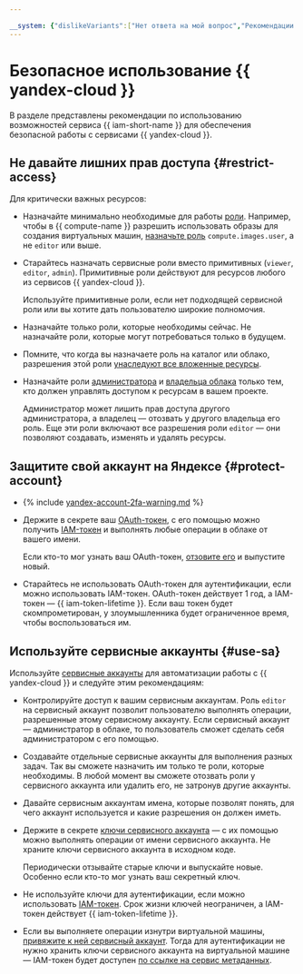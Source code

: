```yaml
---

__system: {"dislikeVariants":["Нет ответа на мой вопрос","Рекомендации не помогли","Содержание не соответствует заголовку","Другое"]}
---
```

# Безопасное использование {{ yandex-cloud }}

В разделе представлены рекомендации по использованию возможностей сервиса {{ iam-short-name }} для обеспечения безопасной работы с сервисами {{ yandex-cloud }}.

## Не давайте лишних прав доступа {#restrict-access}

Для критически важных ресурсов:

* Назначайте минимально необходимые для работы [роли](../concepts/access-control/roles.md). Например, чтобы в {{ compute-name }} разрешить использовать образы для создания виртуальных машин, [назначьте роль](../operations/roles/grant.md) `compute.images.user`, а не `editor` или выше.
* Старайтесь назначать сервисные роли вместо примитивных (`viewer`, `editor`, `admin`). Примитивные роли действуют для ресурсов любого из сервисов {{ yandex-cloud }}.

    Используйте примитивные роли, если нет подходящей сервисной роли или вы хотите дать пользователю широкие полномочия.
* Назначайте только роли, которые необходимы сейчас. Не назначайте роли, которые могут потребоваться только в будущем.
* Помните, что когда вы назначаете роль на каталог или облако, разрешения этой роли [унаследуют все вложенные ресурсы](../concepts/access-control/index.md#inheritance).
* Назначайте роли [администратора](../concepts/access-control/roles.md#admin) и [владельца облака](../concepts/access-control/roles.md#owner) только тем, кто должен управлять доступом к ресурсам в вашем проекте.

    Администратор может лишить прав доступа другого администратора, а владелец — отозвать у другого владельца его роль. Еще эти роли включают все разрешения роли `editor` — они позволяют создавать, изменять и удалять ресурсы.

## Защитите свой аккаунт на Яндексе {#protect-account}

* {% include [yandex-account-2fa-warning.md](../../_includes/iam/yandex-account-2fa-warning.md) %}
* Держите в секрете ваш [OAuth-токен](../concepts/authorization/oauth-token.md), с его помощью можно получить [IAM-токен](../concepts/authorization/iam-token.md) и выполнять любые операции в облаке от вашего имени.

    Если кто-то мог узнать ваш OAuth-токен, [отзовите его](https://yandex.ru/dev/oauth/doc/dg/reference/token-invalidate-docpage/) и выпустите новый.
* Старайтесь не использовать OAuth-токен для аутентификации, если можно использовать IAM-токен. OAuth-токен действует 1 год, а IAM-токен — {{ iam-token-lifetime }}. Если ваш токен будет скомпрометирован, у злоумышленника будет ограниченное время, чтобы воспользоваться им.

## Используйте сервисные аккаунты {#use-sa}

Используйте [сервисные аккаунты](../concepts/users/service-accounts.md) для автоматизации работы с {{ yandex-cloud }} и следуйте этим рекомендациям:

* Контролируйте доступ к вашим сервисным аккаунтам. Роль `editor` на сервисный аккаунт позволит пользователю выполнять операции, разрешенные этому сервисному аккаунту. Если сервисный аккаунт — администратор в облаке, то пользователь сможет сделать себя администратором с его помощью.
* Создавайте отдельные сервисные аккаунты для выполнения разных задач. Так вы сможете назначить им только те роли, которые необходимы. В любой момент вы сможете отозвать роли у сервисного аккаунта или удалить его, не затронув другие аккаунты.
* Давайте сервисным аккаунтам имена, которые позволят понять, для чего аккаунт используется и какие разрешения он должен иметь.
* Держите в секрете [ключи сервисного аккаунта](../concepts/users/service-accounts#sa-key) — с их помощью можно выполнять операции от имени сервисного аккаунта. Не храните ключи сервисного аккаунта в исходном коде.

    Периодически отзывайте старые ключи и выпускайте новые. Особенно если кто-то мог узнать ваш секретный ключ.
* Не используйте ключи для аутентификации, если можно использовать [IAM-токен](../concepts/authorization/iam-token.md). Срок жизни ключей неограничен, а IAM-токен действует {{ iam-token-lifetime }}.
* Если вы выполняете операции изнутри виртуальной машины, [привяжите к ней сервисный аккаунт](../../compute/operations/vm-connect/auth-inside-vm.md). Тогда для аутентификации не нужно хранить ключи сервисного аккаунта на виртуальной машине — IAM-токен будет доступен [по ссылке на сервис метаданных](../../compute/operations/vm-connect/auth-inside-vm#auth-inside-vm).